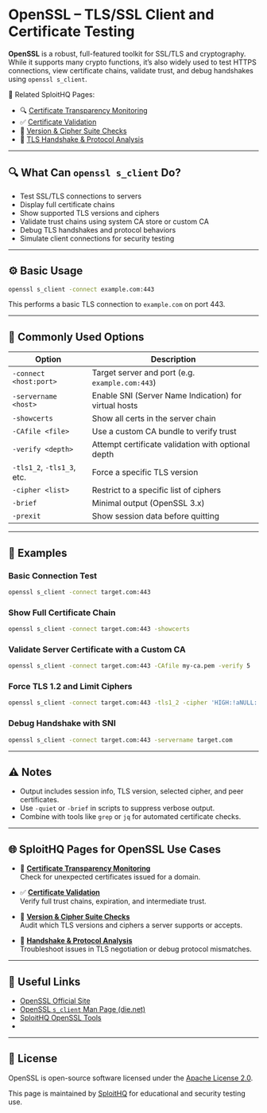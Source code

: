 # OpenSSL – TLS/SSL Client and Certificate Testing

**OpenSSL** is a robust, full-featured toolkit for SSL/TLS and cryptography. While it supports many crypto functions, it’s also widely used to test HTTPS connections, view certificate chains, validate trust, and debug handshakes using `openssl s_client`.

🔗 Related SploitHQ Pages:  
- 🔍 [Certificate Transparency Monitoring](https://sploithq.com/certificate-transparency-monitoring)  
- ✅ [Certificate Validation](https://sploithq.com/certificate-validation)  
- 🔐 [Version & Cipher Suite Checks](https://sploithq.com/version-and-cipher-suite-checks)  
- 🤝 [TLS Handshake & Protocol Analysis](https://sploithq.com/handshake-and-protocol-analysis)

---

## 🔍 What Can `openssl s_client` Do?

- Test SSL/TLS connections to servers
- Display full certificate chains
- Show supported TLS versions and ciphers
- Validate trust chains using system CA store or custom CA
- Debug TLS handshakes and protocol behaviors
- Simulate client connections for security testing

---

## ⚙️ Basic Usage

```bash
openssl s_client -connect example.com:443
```

This performs a basic TLS connection to `example.com` on port 443.

---

## 🧰 Commonly Used Options

| Option                             | Description                                                        |
|------------------------------------|--------------------------------------------------------------------|
| `-connect <host:port>`             | Target server and port (e.g. `example.com:443`)                    |
| `-servername <host>`               | Enable SNI (Server Name Indication) for virtual hosts             |
| `-showcerts`                       | Show all certs in the server chain                                |
| `-CAfile <file>`                   | Use a custom CA bundle to verify trust                            |
| `-verify <depth>`                  | Attempt certificate validation with optional depth                |
| `-tls1_2`, `-tls1_3`, etc.         | Force a specific TLS version                                      |
| `-cipher <list>`                   | Restrict to a specific list of ciphers                            |
| `-brief`                           | Minimal output (OpenSSL 3.x)                                      |
| `-prexit`                          | Show session data before quitting                                 |

---

## 🧪 Examples

### Basic Connection Test
```bash
openssl s_client -connect target.com:443
```

### Show Full Certificate Chain
```bash
openssl s_client -connect target.com:443 -showcerts
```

### Validate Server Certificate with a Custom CA
```bash
openssl s_client -connect target.com:443 -CAfile my-ca.pem -verify 5
```

### Force TLS 1.2 and Limit Ciphers
```bash
openssl s_client -connect target.com:443 -tls1_2 -cipher 'HIGH:!aNULL:!MD5'
```

### Debug Handshake with SNI
```bash
openssl s_client -connect target.com:443 -servername target.com
```

---

## ⚠️ Notes

- Output includes session info, TLS version, selected cipher, and peer certificates.
- Use `-quiet` or `-brief` in scripts to suppress verbose output.
- Combine with tools like `grep` or `jq` for automated certificate checks.

---

## 🌐 SploitHQ Pages for OpenSSL Use Cases

- 🧾 **[Certificate Transparency Monitoring](https://sploithq.com/certificate-transparency-monitoring)**  
  Check for unexpected certificates issued for a domain.

- ✅ **[Certificate Validation](https://sploithq.com/certificate-validation)**  
  Verify full trust chains, expiration, and intermediate trust.

- 🔐 **[Version & Cipher Suite Checks](https://sploithq.com/version-and-cipher-suite-checks)**  
  Audit which TLS versions and ciphers a server supports or accepts.

- 🤝 **[Handshake & Protocol Analysis](https://sploithq.com/handshake-and-protocol-analysis)**  
  Troubleshoot issues in TLS negotiation or debug protocol mismatches.

---

## 🔗 Useful Links

- [OpenSSL Official Site](https://www.openssl.org/)
- [OpenSSL `s_client` Man Page (die.net)](https://linux.die.net/man/1/openssl)
- [SploitHQ OpenSSL Tools](https://sploithq.com/certificate-validation)
- 
---

## 📄 License

OpenSSL is open-source software licensed under the [Apache License 2.0](https://www.openssl.org/source/license.html).

This page is maintained by [SploitHQ](https://sploithq.com) for educational and security testing use.
